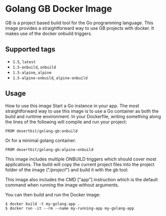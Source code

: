 # Golang GB Docker Image

GB is a project based build tool for the Go programming language.
This image provides a straightforward way to use GB projects with docker.
It makes use of the docker onbuild triggers.

## Supported tags
- `1.5`, `latest`
- `1.5-onbuild`, `onbuild`
- `1.5-alpine`, `alpine`
- `1.5-alpine-onbuild`, `alpine-onbuild`

## Usage
How to use this image Start a Go instance in your app.
The most straightforward way to use this image is to use a Go container as both the build and runtime environment. In your Dockerfile, writing something along the lines of the following will compile and run your project:

```
FROM desertbit/golang-gb:onbuild
```

Or for a minimal golang container:

```
FROM desertbit/golang-gb:alpine-onbuild
```

This image includes multiple ONBUILD triggers which should cover most applications. The build will copy the current project files into the project folder of the image ("*/project*") and build it with the gb tool.

This image also includes the CMD ["app"] instruction which is the default command when running the image without arguments.

You can then build and run the Docker image:

```
$ docker build -t my-golang-app .
$ docker run -it --rm --name my-running-app my-golang-app
```
